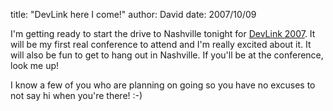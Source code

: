 
title: "DevLink here I come!"
author: David
date: 2007/10/09

<p>I'm getting ready to start the drive to Nashville tonight for <a href="http://www.devlink.net/">DevLink 2007</a>. It will be my first real conference to attend and I'm really excited about it. It will also be fun to get to hang out in Nashville. If you'll be at the conference, look me up!</p> <p>I know a few of you who are planning on going so you have no excuses to not say hi when you're there! :-)</p>
